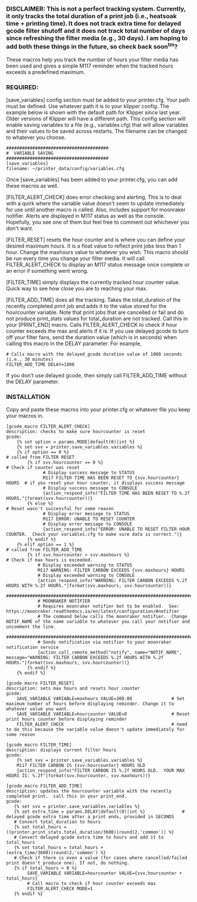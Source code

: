 

### **DISCLAIMER:** This is not a perfect tracking system.  Currently, it only tracks the total duration of a print job (i.e., heatsoak time + printing time).  It does not track extra time for delayed gcode filter shutoff and it does not track total number of days since refreshing the filter media (e.g., 30 days).  I am hoping to add both these things in the future, so check back soon<sup>tm</sup>?

These macros help you track the number of hours your filter media has been used and gives a simple M117 reminder when the tracked hours exceeds a predefined maximum.

### REQUIRED:

[save_variables] config section must be added to your printer.cfg.  Your path must be defined.  Use whatever path it is to your klipper config.  The example below is shown with the default path for Klipper since last year.  Older versions of Klipper will have a different path.  This config section will enable saving variables to a file (e.g., variables.cfg) that will allow variables and their values to be saved across restarts.  The filename can be changed to whatever you choose.

```
#######################################
#  VARIABLE SAVING
#######################################
[save_variables]
filename: ~/printer_data/config/variables.cfg
```

Once [save_variables] has been added to your printer.cfg, you can add these macros as well.  

[FILTER_ALERT_CHECK] does error checking and alerting.  This is to deal with a quirk where the variable value doesn't seem to update immediately for use until another macro is called. Also, includes support for moonraker notifier.  Alerts are displayed in M117 status as well as the console.  Hopefully, you see one of them but feel free to comment out whichever you don't want.

[FILTER_RESET] resets the hour counter and is where you can define your desired maximum hours.  It is a float value to reflect print jobs less than 1 hour.  Change the maxhours value to whatever you wish.  This macro should be run every time you change your filter media.  It will call FILTER_ALERT_CHECK to display an M117 status message once complete or an error if something went wrong.

[FILTER_TIME] simply displays the currently tracked hour counter value.  Quick way to see how close you are to reaching your max.

[FILTER_ADD_TIME] does all the tracking.  Takes the total_duration of the recently completed print job and adds it to the value stored for the hourcounter variable.  Note that print jobs that are cancelled or fail and do not produce print_stats values for total_duration are not tracked.  Call this in your [PRINT_END] macro.  Calls FILTER_ALERT_CHECK to check if hour counter exceeds the max and alerts if it is.  If you use delayed gcode to turn off your filter fans, send the duration value (which is in seconds) when calling this macro in the DELAY parameter.  For example, 

```
# Calls macro with the delayed_gcode duration value of 1800 seconds (i.e., 30 minutes)
FILTER_ADD_TIME DELAY=1800
```
If you don't use delayed gcode, then simply call FILTER_ADD_TIME without the DELAY parameter.

### INSTALLATION
Copy and paste these macros into your printer.cfg or whatever file you keep your macros in.

```
[gcode_macro FILTER_ALERT_CHECK]
description: checks to make sure hourcounter is reset
gcode:
    {% set option = params.MODE|default(0)|int %}
    {% set svv = printer.save_variables.variables %}
    {% if option == 0 %}                                                  # called from FILTER RESET
        {% if svv.hourcounter == 0 %}                                     # Check if counter was reset
              # Display success message to STATUS
              M117 FILTER TIME HAS BEEN RESET TO {svv.hourcounter} HOURS  # if you reset your hour counter, it displays success message
              # Display success message to CONSOLE
              {action_respond_info("FILTER TIME HAS BEEN RESET TO %.2f HOURS."|format(svv.hourcounter))}
        {% else %}                                                        # Reset wasn't successful for some reason
              # Display error message to STATUS
              M117 ERROR: UNABLE TO RESET COUNTER
              # Display error message to CONSOLE
              {action_respond_info("ERROR: UNABLE TO RESET FILTER HOUR COUNTER.  Check your variables.cfg to make sure data is correct.")}
        {% endif %} 
    {% elif option == 1 %}                                                # called from FILTER_ADD_TIME
        {% if svv.hourcounter > svv.maxhours %}                           # Check if max hours is exceeded.        
            # Display exceeded warning to STATUS
            M117 WARNING: FILTER CARBON EXCEEDS {svv.maxhours} HOURS     
            # Display exceeded warning to CONSOLE
            {action_respond_info("WARNING: FILTER CARBON EXCEEDS %.2f HOURS WITH %.2f HOURS."|format(svv.maxhours, svv.hourcounter))}
            #######################################################################################################################################################
            # MOONRAKER NOTIFIER 
            # Requires moonraker notifier bot to be enabled.  See: https://moonraker.readthedocs.io/en/latest/configuration/#notifier
            # The command below calls the moonraker notifier.  Change NOTIF_NAME of the name variable to whatever you call your notifier and uncomment the line.
            ########################################################################################################################################################
            # Sends notification via notifier to your moonraker notification service
            {action_call_remote_method("notify", name="NOTIF_NAME", message="WARNING: FILTER CARBON EXCEEDS %.2f HOURS WITH %.2f HOURS."|format(svv.maxhours, svv.hourcounter))}
        {% endif %}
    {% endif %}

[gcode_macro FILTER_RESET]
description: sets max hours and resets hour counter
gcode:
    SAVE_VARIABLE VARIABLE=maxhours VALUE=300.00               # Set maximum number of hours before displaying reminder. Change it to whatever value you want.
    SAVE_VARIABLE VARIABLE=hourcounter VALUE=0                 # Reset print hours counter before displaying reminder
    FILTER_ALERT_CHECK                                         # need to do this because the variable value doesn't update immediately for some reason

[gcode_macro FILTER_TIME]
description: displays current filter hours
gcode:
    {% set svv = printer.save_variables.variables %}
    M117 FILTER CARBON IS {svv.hourcounter} HOURS OLD
    {action_respond_info("FILTER CARBON IS %.2f HOURS OLD.  YOUR MAX HOURS IS: %.2f"|format(svv.hourcounter, svv.maxhours))}

[gcode_macro FILTER_ADD_TIME]
description: updates the hourcounter variable with the recently completed print.  call this in your print_end.
gcode:
   {% set svv = printer.save_variables.variables %}
   {% set extra_time = params.DELAY|default(0)|int %}              # delayed gcode extra time after a print ends, provided in SECONDS
   # Convert total_duration to hours
   {% set total_hours = ((printer.print_stats.total_duration/3600)|round(2,'common')) %}
   # Convert delayed gcode extra time to hours and add it to total_hours
   {% set total_hours = total_hours + (extra_time/3600)|round(2,'common') %}
   # Check if there is even a value (for cases where cancelled/failed print doesn't produce one). If not, do nothing.
   {% if total_hours > 0 %}
        SAVE_VARIABLE VARIABLE=hourcounter VALUE={svv.hourcounter + total_hours}
        # Call macro to check if hour counter exceeds max
        FILTER_ALERT_CHECK MODE=1     
   {% endif %}
```
